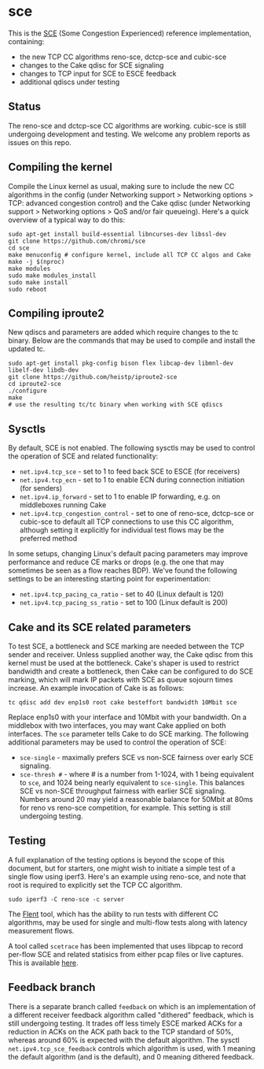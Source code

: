# sce

This is the [SCE](https://datatracker.ietf.org/doc/draft-morton-tsvwg-sce/)
(Some Congestion Experienced) reference implementation, containing:

- the new TCP CC algorithms reno-sce, dctcp-sce and cubic-sce
- changes to the Cake qdisc for SCE signaling
- changes to TCP input for SCE to ESCE feedback
- additional qdiscs under testing

## Status

The reno-sce and dctcp-sce CC algorithms are working. cubic-sce is still
undergoing development and testing. We welcome any problem reports as issues
on this repo.

## Compiling the kernel

Compile the Linux kernel as usual, making sure to include the new CC algorithms
in the config (under Networking support > Networking options > TCP: advanced
congestion control) and the Cake qdisc (under Networking support >
Networking options > QoS and/or fair queueing). Here's a quick overview of a
typical way to do this:

```
sudo apt-get install build-essential libncurses-dev libssl-dev
git clone https://github.com/chromi/sce
cd sce
make menuconfig # configure kernel, include all TCP CC algos and Cake
make -j $(nproc)
make modules
sudo make modules_install
sudo make install
sudo reboot
```

## Compiling iproute2

New qdiscs and parameters are added which require changes to the tc binary.
Below are the commands that may be used to compile and install the updated tc.

```
sudo apt-get install pkg-config bison flex libcap-dev libmnl-dev libelf-dev libdb-dev
git clone https://github.com/heistp/iproute2-sce
cd iproute2-sce
./configure
make
# use the resulting tc/tc binary when working with SCE qdiscs
```

## Sysctls

By default, SCE is not enabled. The following sysctls may be used to control
the operation of SCE and related functionality:

- `net.ipv4.tcp_sce` - set to 1 to feed back SCE to ESCE (for receivers)
- `net.ipv4.tcp_ecn` - set to 1 to enable ECN during connection initiation
  (for senders)
- `net.ipv4.ip_forward` - set to 1 to enable IP forwarding, e.g. on middleboxes
  running Cake
- `net.ipv4.tcp_congestion_control` - set to one of reno-sce, dctcp-sce or
  cubic-sce to default all TCP connections to use this CC algorithm, although
  setting it explicitly for individual test flows may be the preferred method

In some setups, changing Linux's default pacing parameters may improve
performance and reduce CE marks or drops (e.g. the one that may sometimes be
seen as a flow reaches BDP). We've found the following settings to be an
interesting starting point for experimentation:

- `net.ipv4.tcp_pacing_ca_ratio` - set to 40 (Linux default is 120)
- `net.ipv4.tcp_pacing_ss_ratio` - set to 100 (Linux default is 200)

## Cake and its SCE related parameters

To test SCE, a bottleneck and SCE marking are needed between the TCP sender
and receiver. Unless supplied another way, the Cake qdisc from this kernel
must be used at the bottleneck. Cake's shaper is used to restrict bandwidth
and create a bottleneck, then Cake can be configured to do SCE marking, which
will mark IP packets with SCE as queue sojourn times increase. An example
invocation of Cake is as follows:

```
tc qdisc add dev enp1s0 root cake besteffort bandwidth 10Mbit sce
```

Replace enp1s0 with your interface and 10Mbit with your bandwidth. On a
middlebox with two interfaces, you may want Cake applied on both interfaces.
The `sce` parameter tells Cake to do SCE marking. The following additional
parameters may be used to control the operation of SCE:

- `sce-single` - maximally prefers SCE vs non-SCE fairness over early SCE
  signaling.
- `sce-thresh #` - where # is a number from 1-1024, with 1 being equivalent
  to `sce`, and 1024 being nearly equivalent to `sce-single`. This balances SCE
  vs non-SCE throughput fairness with earlier SCE signaling. Numbers around 20
  may yield a reasonable balance for 50Mbit at 80ms for reno vs reno-sce
  competition, for example. This setting is still undergoing testing.

## Testing

A full explanation of the testing options is beyond the scope of this
document, but for starters, one might wish to initiate a simple test of a
single flow using iperf3. Here's an example using reno-sce, and note that
root is required to explicitly set the TCP CC algorithm.

```
sudo iperf3 -C reno-sce -c server
```

The [Flent](https://flent.org) tool, which has the ability to run tests with
different CC algorithms, may be used for single and multi-flow tests along
with latency measurement flows.

A tool called `scetrace` has been implemented that uses libpcap to record
per-flow SCE and related statisics from either pcap files or live captures.
This is available [here](https://github.com/heistp/scetrace).

## Feedback branch

There is a separate branch called `feedback` on which is an implementation of a
different receiver feedback algorithm called "dithered" feedback, which is
still undergoing testing. It trades off less timely ESCE marked ACKs for a
reduction in ACKs on the ACK path back to the TCP standard of 50%, whereas
around 60% is expected with the default algorithm. The sysctl
`net.ipv4.tcp_sce_feedback` controls which algorithm is used, with 1 meaning
the default algorithm (and is the default), and 0 meaning dithered feedback.
